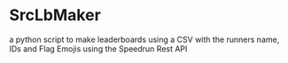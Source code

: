# SrcLbMaker
 a python script to make leaderboards using a CSV with the runners name, IDs and Flag Emojis using the Speedrun Rest API
